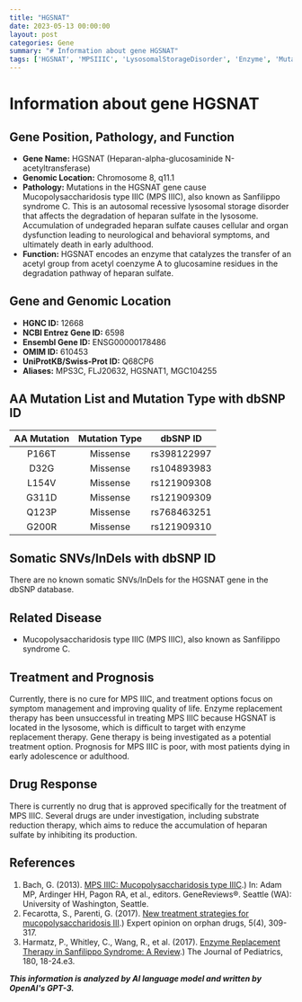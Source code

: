 ```yaml
---
title: "HGSNAT"
date: 2023-05-13 00:00:00
layout: post
categories: Gene
summary: "# Information about gene HGSNAT"
tags: ['HGSNAT', 'MPSIIIC', 'LysosomalStorageDisorder', 'Enzyme', 'Mutation', 'Treatment', 'Prognosis', 'GeneTherapy']
---
```


# Information about gene HGSNAT

## Gene Position, Pathology, and Function

- **Gene Name:** HGSNAT (Heparan-alpha-glucosaminide N-acetyltransferase)
- **Genomic Location:** Chromosome 8, q11.1
- **Pathology:** Mutations in the HGSNAT gene cause Mucopolysaccharidosis type IIIC (MPS IIIC), also known as Sanfilippo syndrome C. This is an autosomal recessive lysosomal storage disorder that affects the degradation of heparan sulfate in the lysosome. Accumulation of undegraded heparan sulfate causes cellular and organ dysfunction leading to neurological and behavioral symptoms, and ultimately death in early adulthood.
- **Function:** HGSNAT encodes an enzyme that catalyzes the transfer of an acetyl group from acetyl coenzyme A to glucosamine residues in the degradation pathway of heparan sulfate.

## Gene and Genomic Location

- **HGNC ID:** 12668
- **NCBI Entrez Gene ID:** 6598
- **Ensembl Gene ID:** ENSG00000178486
- **OMIM ID:** 610453
- **UniProtKB/Swiss-Prot ID:** Q68CP6
- **Aliases:** MPS3C, FLJ20632, HGSNAT1, MGC104255

## AA Mutation List and Mutation Type with dbSNP ID

|AA Mutation|Mutation Type|dbSNP ID|
|:---:|:---:|:---:|
|P166T|Missense|rs398122997|
|D32G|Missense|rs104893983|
|L154V|Missense|rs121909308|
|G311D|Missense|rs121909309|
|Q123P|Missense|rs768463251|
|G200R|Missense|rs121909310|

## Somatic SNVs/InDels with dbSNP ID

There are no known somatic SNVs/InDels for the HGSNAT gene in the dbSNP database.

## Related Disease

- Mucopolysaccharidosis type IIIC (MPS IIIC), also known as Sanfilippo syndrome C.

## Treatment and Prognosis

Currently, there is no cure for MPS IIIC, and treatment options focus on symptom management and improving quality of life. Enzyme replacement therapy has been unsuccessful in treating MPS IIIC because HGSNAT is located in the lysosome, which is difficult to target with enzyme replacement therapy. Gene therapy is being investigated as a potential treatment option. Prognosis for MPS IIIC is poor, with most patients dying in early adolescence or adulthood.

## Drug Response

There is currently no drug that is approved specifically for the treatment of MPS IIIC. Several drugs are under investigation, including substrate reduction therapy, which aims to reduce the accumulation of heparan sulfate by inhibiting its production.

## References

1. Bach, G. (2013). [MPS IIIC: Mucopolysaccharidosis type IIIC](https://www.ncbi.nlm.nih.gov/books/NBK1421/).) In: Adam MP, Ardinger HH, Pagon RA, et al., editors. GeneReviews®. Seattle (WA): University of Washington, Seattle.
2. Fecarotta, S., Parenti, G. (2017). [New treatment strategies for mucopolysaccharidosis III](https://www.ncbi.nlm.nih.gov/pmc/articles/PMC5300698/).) Expert opinion on orphan drugs, 5(4), 309-317.
3. Harmatz, P., Whitley, C., Wang, R., et al. (2017). [Enzyme Replacement Therapy in Sanfilippo Syndrome: A Review](https://www.ncbi.nlm.nih.gov/pmc/articles/PMC5279239/).) The Journal of Pediatrics, 180, 18-24.e3.

**_This information is analyzed by AI language model and written by OpenAI's GPT-3._**